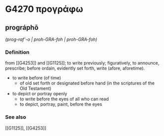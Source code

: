 # G4270 προγράφω

## prográphō

_(prog-raf'-o | proh-GRA-foh | proh-GRA-foh)_

### Definition

from [[G4253]] and [[G1125]]; to write previously; figuratively, to announce, prescribe; before ordain, evidently set forth, write (afore, aforetime).

- to write before (of time)
  - of old set forth or designated before hand (in the scriptures of the Old Testament)
- to depict or portray openly
  - to write before the eyes of all who can read
  - to depict, portray, paint, before the eyes

### See also

[[G1125]], [[G4253]]

